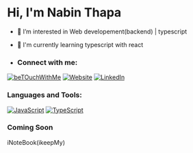 # Hi, I'm Nabin Thapa
- 👀 I’m interested in Web developement(backend) | typescript
- 🌱 I'm currently learning typescript with react

- ### Connect with me:

[![beTOuchWithMe](https://img.shields.io/badge/TryHackMe-Profile-blue)](https://github.com/Nabeen-Thapa)
[![Website](https://img.shields.io/badge/Website-YourSite-green)]([https://www.yoursite.com](https://nabeen-thapa.github.io/pesonal-profile.github.io/))  
[![LinkedIn](https://img.shields.io/badge/LinkedIn-Profile-blue)]([https://linkedin.com/in/yourprofile](https://www.linkedin.com/in/nabinthapa123/))  



### Languages and Tools:


[![JavaScript](![TypeScript](https://img.shields.io/badge/TypeScript-3178C6?logo=typescript&logoColor=white))](https://javascript.com) 
[![TypeScript](https://img.shields.io/badge/JavaScript-F7DF1E?logo=javascript&logoColor=black)](https://www.typescriptlang.org/) 


### Coming Soon

iNoteBook(ikeepMy)
<!---
Nabeen-Thapa/Nabeen-Thapa is a ✨ special ✨ repository because its `README.md` (this file) appears on your GitHub profile.
You can click the Preview link to take a look at your changes.
--->

